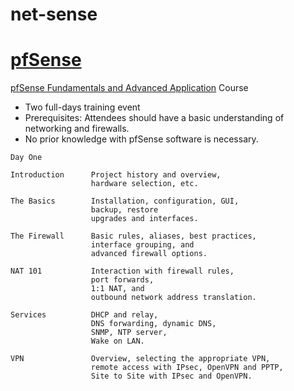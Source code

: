 # net-sense

# [pfSense](https://www.pfsense.org)

[pfSense Fundamentals and Advanced Application](https://www.pfsense.org/university/) Course
- Two full-days training event
- Prerequisites: Attendees should have a basic understanding of networking and firewalls.
- No prior knowledge with pfSense software is necessary.

```
Day One

Introduction      Project history and overview,
                  hardware selection, etc.

The Basics        Installation, configuration, GUI,
                  backup, restore
                  upgrades and interfaces.

The Firewall      Basic rules, aliases, best practices,
                  interface grouping, and 
                  advanced firewall options.

NAT 101           Interaction with firewall rules,
                  port forwards,
                  1:1 NAT, and 
                  outbound network address translation.

Services          DHCP and relay,
                  DNS forwarding, dynamic DNS,
                  SNMP, NTP server,
                  Wake on LAN.

VPN               Overview, selecting the appropriate VPN,
                  remote access with IPsec, OpenVPN and PPTP,
                  Site to Site with IPsec and OpenVPN.
```
